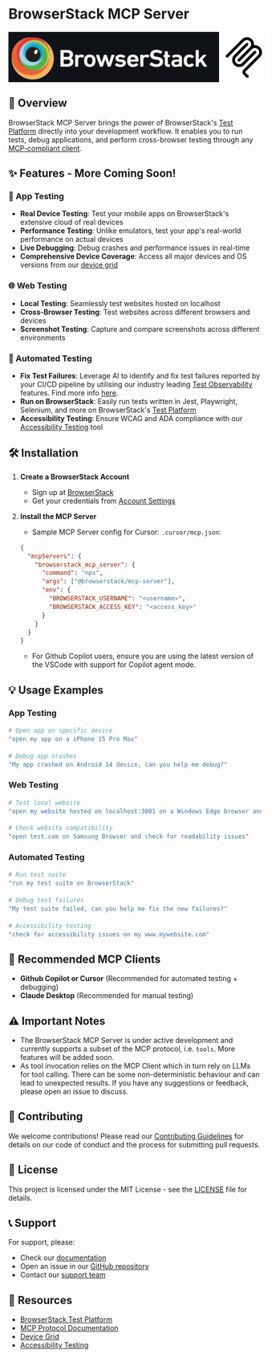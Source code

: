 # BrowserStack MCP Server
<div style="display: flex; justify-content: space-between;">
<img src="assets/browserstack-logo.png" alt="BrowserStack Logo" height="100"> <img src="assets/mcp-logo.png" alt="MCP Server Logo" width="100">
</div>


## 🚀 Overview
BrowserStack MCP Server brings the power of BrowserStack's [Test Platform](https://www.browserstack.com/test-platform) directly into your development workflow. It enables you to run tests, debug applications, and perform cross-browser testing through any [MCP-compliant client](https://modelcontextprotocol.io/clients#feature-support-matrix).

## ✨ Features - More Coming Soon!

### 📱 App Testing
- **Real Device Testing**: Test your mobile apps on BrowserStack's extensive cloud of real devices
- **Performance Testing**: Unlike emulators, test your app's real-world performance on actual devices
- **Live Debugging**: Debug crashes and performance issues in real-time
- **Comprehensive Device Coverage**: Access all major devices and OS versions from our [device grid](https://www.browserstack.com/list-of-browsers-and-platforms/app_live)

### 🌐 Web Testing
- **Local Testing**: Seamlessly test websites hosted on localhost
- **Cross-Browser Testing**: Test websites across different browsers and devices
- **Screenshot Testing**: Capture and compare screenshots across different environments

### 🧪 Automated Testing
- **Fix Test Failures**: Leverage AI to identify and fix test failures reported by your CI/CD pipeline by utilising our industry leading [Test Observability](https://www.browserstack.com/docs/test-observability) features. Find more info [here](https://www.browserstack.com/docs/test-observability/features/smart-tags).
- **Run on BrowserStack**: Easily run tests written in Jest, Playwright, Selenium, and more on BrowserStack's [Test Platform](https://www.browserstack.com/test-platform)
- **Accessibility Testing**: Ensure WCAG and ADA compliance with our [Accessibility Testing](https://www.browserstack.com/accessibility-testing) tool

## 🛠️ Installation

1. **Create a BrowserStack Account**
   - Sign up at [BrowserStack](https://www.browserstack.com/signup)
   - Get your credentials from [Account Settings](https://www.browserstack.com/accounts/profile/details)

2. **Install the MCP Server**
   - Sample MCP Server config for Cursor: `.cursor/mcp.json`:
   ```json
   {
     "mcpServers": {
       "browserstack_mcp_server": {
         "command": "npx",
         "args": ["@browserstack/mcp-server"],
         "env": {
           "BROWSERSTACK_USERNAME": "<username>",
           "BROWSERSTACK_ACCESS_KEY": "<access_key>"
         }
       }
     }
   }
   ```
   - For Github Copilot users, ensure you are using the latest version of the VSCode with support for Copilot agent mode.

## 💡 Usage Examples

### App Testing
```bash
# Open app on specific device
"open my app on a iPhone 15 Pro Max"

# Debug app crashes
"My app crashed on Android 14 device, can you help me debug?"
```

### Web Testing
```bash
# Test local website
"open my website hosted on localhost:3001 on a Windows Edge browser and take a screenshot"

# Check website compatibility
"open test.com on Samsung Browser and check for readability issues"
```

### Automated Testing
```bash
# Run test suite
"run my test suite on BrowserStack"

# Debug test failures
"My test suite failed, can you help me fix the new failures?"

# Accessibility testing
"check for accessibility issues on my www.mywebsite.com"
```

## 🤝 Recommended MCP Clients

- **Github Copilot or Cursor** (Recommended for automated testing + debugging)
- **Claude Desktop** (Recommended for manual testing)

## ⚠️ Important Notes
- The BrowserStack MCP Server is under active development and currently supports a subset of the MCP protocol, i.e. `tools`. More features will be added soon.
- As tool invocation relies on the MCP Client which in turn rely on LLMs for tool calling. There can be some non-deterministic behaviour and can lead to unexpected results. If you have any suggestions or feedback, please open an issue to discuss.

## 📝 Contributing

We welcome contributions! Please read our [Contributing Guidelines](CONTRIBUTING.md) for details on our code of conduct and the process for submitting pull requests.

## 📄 License

This project is licensed under the MIT License - see the [LICENSE](LICENSE) file for details.

## 📞 Support

For support, please:
- Check our [documentation](https://www.browserstack.com/docs)
- Open an issue in our [GitHub repository](https://github.com/browserstack/mcp-server)
- Contact our [support team](https://www.browserstack.com/contact)

## 🔗 Resources

- [BrowserStack Test Platform](https://www.browserstack.com/test-platform)
- [MCP Protocol Documentation](https://modelcontextprotocol.io)
- [Device Grid](https://www.browserstack.com/list-of-browsers-and-platforms/app_live)
- [Accessibility Testing](https://www.browserstack.com/accessibility-testing)